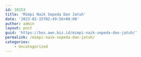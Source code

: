 ```yaml
---
id: 18153
title: 'Mimpi Naik Sepeda Dan Jatuh'
date: '2023-02-15T02:49:56+00:00'
author: admin
layout: post
guid: 'https://bos.awn.biz.id/mimpi-naik-sepeda-dan-jatuh/'
permalink: /mimpi-naik-sepeda-dan-jatuh/
categories:
    - Uncategorized
---
```


